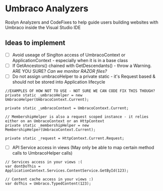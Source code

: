 # Umbraco Analyzers
Roslyn Analyzers and CodeFixes to help guide users building websites with Umbraco inside the Visual Studio IDE

## Ideas to implement
- [ ] Avoid useage of Singlton access of UmbracoContext or ApplicationContext - especially when it is in a base class
- [ ] If GetAncestors() chained with GetDescendants() - throw a Warning. ARE YOU SURE? *Can we monitor RAZOR files?*
- [ ] Do not assign umbracoHelper to a private static - it's Request based & should not be stored into Application lifecycle
```
//EXAMPLES OF HOW NOT TO USE - NOT SURE WE CAN CODE FIX THIS THOUGH?
private static _umbracoHelper = new UmbracoHelper(UmbracoContext.Current);

private static _umbracoContext = UmbracoContext.Current;

// MembershipHelper is also a request scoped instance - it relies either on an UmbracoContext or an HttpContext
private static _membershipHelper = new MembershipHelper(UmbracoContext.Current);

private static _request = HttpContext.Current.Request;
```
- [ ] API Service access in views (May only be able to map certain method calls to UmbracoHelper calls)
```
// Services access in your views :(
var dontDoThis = ApplicationContext.Services.ContentService.GetById(123);

// Content cache access in your views :)
var doThis = Umbraco.TypedContent(123);
```
